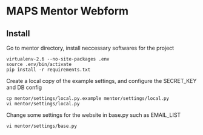 # MAPS Mentor Webform 
## Install
Go to mentor directory, install neccessary softwares for the project

    virtualenv-2.6 --no-site-packages .env
    source .env/bin/activate
    pip install -r requirements.txt
    

    
Create a local copy of the example settings, and configure the SECRET_KEY and DB config

    cp mentor/settings/local.py.example mentor/settings/local.py
    vi mentor/settings/local.py
    
Change some settings for the website in base.py such as EMAIL_LIST

    vi mentor/settings/base.py

